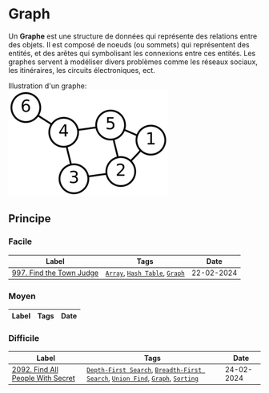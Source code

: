 # Graph

Un **Graphe** est une structure de données qui représente des relations entre des objets. Il est composé de noeuds (ou sommets) qui représentent des entités, et des arêtes qui symbolisant les connexions entre ces entités. Les graphes servent à modéliser divers problèmes comme les réseaux sociaux, les itinéraires, les circuits électroniques, ect.

Illustration d'un graphe:  
<img src="../imgs/skills/graph-1.png"/>

## Principe

### Facile

| Label                                                                      | Tags                                                                          | Date       |
| -------------------------------------------------------------------------- | ----------------------------------------------------------------------------- | ---------- |
| [997. Find the Town Judge](../Probleme/0997.%20Find%20the%20Town%20Judge/) | [`Array`](./array.md), [`Hash Table`](./hash_table.md), [`Graph`](./graph.md) | 22-02-2024 |

### Moyen

| Label | Tags | Date |
| ----- | ---- | ---- |

### Difficile

| Label                                                                                         | Tags                                                                                                                                                    | Date       |
| --------------------------------------------------------------------------------------------- | ------------------------------------------------------------------------------------------------------------------------------------------------------- | ---------- |
| [2092. Find All People With Secret](../Probleme/2092.%20Find%20All%20People%20With%20Secret/) | [`Depth-First Search`](./dfs.md), [`Breadth-First Search`](./bfs.md), [`Union Find`](./union_find.md), [`Graph`](./graph.md), [`Sorting`](./sorting.md) | 24-02-2024 |
